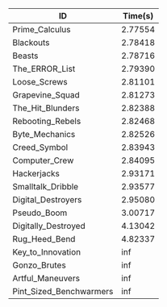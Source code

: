 |ID|Time(s)|
|-|-|
|Prime_Calculus|2.77554|
|Blackouts|2.78418|
|Beasts|2.78716|
|The_ERROR_List|2.79390|
|Loose_Screws|2.81101|
|Grapevine_Squad|2.81273|
|The_Hit_Blunders|2.82388|
|Rebooting_Rebels|2.82468|
|Byte_Mechanics|2.82526|
|Creed_Symbol|2.83943|
|Computer_Crew|2.84095|
|Hackerjacks|2.93171|
|Smalltalk_Dribble|2.93577|
|Digital_Destroyers|2.95080|
|Pseudo_Boom|3.00717|
|Digitally_Destroyed|4.13042|
|Rug_Heed_Bend|4.82337|
|Key_to_Innovation|inf|
|Gonzo_Brutes|inf|
|Artful_Maneuvers|inf|
|Pint_Sized_Benchwarmers|inf|
